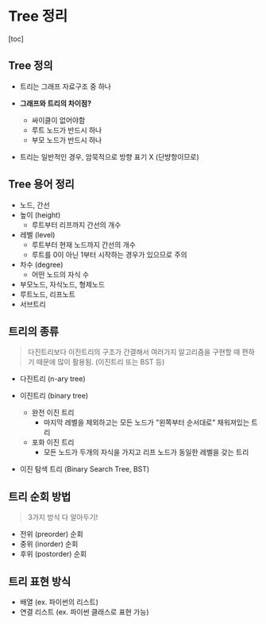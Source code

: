 # Tree 정리

[toc]

## Tree 정의

- 트리는 그래프 자료구조 중 하나

- **그래프와 트리의 차이점?**
  - 싸이클이 없어야함
  - 루트 노드가 반드시 하나
  - 부모 노드가 반드시 하나
- 트리는 일반적인 경우, 암묵적으로 방향 표기 X (단뱡항이므로)



## Tree 용어 정리

- 노드, 간선
- 높이 (height)
  - 루트부터 리프까지 간선의 개수
- 레벨 (level)
  - 루트부터 현재 노드까지 간선의 개수
  - 루트를 0이 아닌 1부터 시작하는 경우가 있으므로 주의
- 차수 (degree)
  - 어떤 노드의 자식 수
- 부모노드, 자식노드, 형제노드
- 루트노드, 리프노트
- 서브트리 



## 트리의 종류

> 다진트리보다 이진트리의 구조가 간결해서
> 여러가지 알고리즘을 구현할 때 편하기 때문에 많이 활용됨.
> (이진트리 또는 BST 등)

- 다진트리 (n-ary tree)

- 이진트리 (binary tree)
  - 완전 이진 트리 
    - 마지막 레벨을 제외하고는 모든 노드가 
      "왼쪽부터 순서대로" 채워져있는 트리
  - 포화 이진 트리 
    - 모든 노드가 두개의 자식을 가지고
      리프 노드가 동일한 레벨을 갖는 트리

- 이진 탐색 트리 (Binary Search Tree, BST)



## 트리 순회 방법

> 3가지 방식 다 알아두기!

- 전위 (preorder) 순회
- 중위 (inorder) 순회
- 후위 (postorder) 순회



## 트리 표현 방식

- 배열 (ex. 파이썬의 리스트)
- 연결 리스트 (ex. 파이썬 클래스로 표현 가능)

















